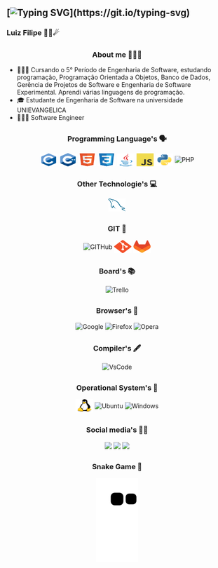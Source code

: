 ## [![Typing SVG](https://readme-typing-svg.demolab.com?font=Fira+Code&size=24&duration=3000&pause=1000&color=38BDAE&width=435&lines=Le+o+ne+u!)](https://git.io/typing-svg) 


<h3> Luiz Filipe 🚀🌌☄ </h3>

##
<div align="center">
<h3> About me 🙋🏻‍♂️ </h3>
 </div> 
 
- 👨🏻‍🎓 Cursando o 5° Período de Engenharia de Software, estudando programação, Programação Orientada a Objetos, Banco de Dados, Gerência de Projetos de Software e Engenharia de Software Experimental. Aprendi várias linguagens de programação.
-	🎓 Estudante de Engenharia de Software na universidade UNIEVANGELICA
-	👨🏻‍💻 Software Engineer
   
 ##
 <div align="center">
 <h3> Programming Language's 🗣️ </h3>
   <div style="display: inline_block">
    <img align="center" alt="C" height="30" width="40" src="https://raw.githubusercontent.com/devicons/devicon/master/icons/c/c-original.svg">
    <img align="center" alt="C++" height="30" width="40" src="https://raw.githubusercontent.com/devicons/devicon/master/icons/cplusplus/cplusplus-original.svg">
    <img align="center" alt="HTML" height="30" width="40" src="https://raw.githubusercontent.com/devicons/devicon/master/icons/html5/html5-original.svg">
    <img align="center" alt="CSS" height="30" width="40" src="https://raw.githubusercontent.com/devicons/devicon/master/icons/css3/css3-original.svg">
    <img align="center" alt="Java" height="30" width="40" src="https://raw.githubusercontent.com/devicons/devicon/master/icons/java/java-original.svg">
    <img align="center" alt="Javascript" height="30" width="40" src="https://raw.githubusercontent.com/devicons/devicon/master/icons/javascript/javascript-original.svg">
    <img align="center" alt="Python" height="30" width="40" src="https://raw.githubusercontent.com/devicons/devicon/master/icons/python/python-original.svg">
    <img align="center" alt="PHP" height="40" width="40" src="https://cdn.jsdelivr.net/gh/devicons/devicon/icons/php/php-original.svg">

##
<h3> Other Technologie's 💻 </h3>
    <img align="center" alt="MySQL" height="30" width="40" src="https://raw.githubusercontent.com/devicons/devicon/master/icons/mysql/mysql-original.svg">         

##
<h3> GIT 🦊 </h3>    
    <img align="center" alt="GITHub" height="40" width="40" src="https://cdn.jsdelivr.net/gh/devicons/devicon/icons/github/github-original-wordmark.svg">
    <img align="center" alt="GIT" height="30" width="40" src="https://raw.githubusercontent.com/devicons/devicon/master/icons/git/git-original.svg">
    <img align="center" alt="GITLAB" height="30" width="40" src="https://raw.githubusercontent.com/devicons/devicon/master/icons/gitlab/gitlab-original.svg">
    
##
<h3> Board's 📚 </h3>    
    <img align="center" alt="Trello" height="50" width="60" src="https://cdn.jsdelivr.net/gh/devicons/devicon/icons/trello/trello-plain-wordmark.svg"/>
     
##
<h3> Browser's 🌌 </h3>    
    <img align="center" alt="Google" height="30" width="40" src="https://cdn.jsdelivr.net/gh/devicons/devicon/icons/google/google-original.svg"/>
    <img align="center" alt="Firefox" height="30" width="40" src="https://cdn.jsdelivr.net/gh/devicons/devicon/icons/firefox/firefox-original.svg"/>
    <img align="center" alt="Opera" height="30" width="40" src="https://cdn.jsdelivr.net/gh/devicons/devicon/icons/opera/opera-original.svg"/>
    
##
<h3> Compiler's 🖋️</h3>
    <img align="center" alt="VsCode" height="30" width="40" src="https://cdn.jsdelivr.net/gh/devicons/devicon/icons/vscode/vscode-original-wordmark.svg"/>
    
##
<h3> Operational System's 📀 </h3>
     <img align="center" alt="Linux" height="30" width="40" src="https://github.com/devicons/devicon/blob/master/icons/linux/linux-original.svg">
     <img align="center" alt="Ubuntu" height="30" width="40" src="https://cdn.jsdelivr.net/gh/devicons/devicon/icons/ubuntu/ubuntu-plain-wordmark.svg">
     <img align="center" alt="Windows" height="30" width="40" src="https://cdn.jsdelivr.net/gh/devicons/devicon/icons/windows8/windows8-original.svg">

  ##
 <div align="center">
 <h3> Social media's 🤳🏻 </h3>
   <div>
        <div align="center">
        <a text align="left" href="mailto:lfneuwirth@gmail.com">
         <img align="center" src="https://img.shields.io/badge/-Gmail-%23333?style=for-the-badge&logo=gmail&logoColor=white"   target="_blank"></a>
        <a text align="left" href="[https://www.linkedin.com/in/luiz-filipe-neuwirth-9800b7208/]" target="_blank">
         <img align="center" src="https://img.shields.io/badge/-LinkedIn-%230077B5?style=for-the-badge&logo=linkedin&logoColor=white" target="_blank"></a>       
        <a href="https://www.instagram.com/_lufine/" target="_blank">
         <img align="center" src="https://img.shields.io/badge/-Instagram-%23E4405F?style=for-the-badge&logo=instagram&logoColor=white"     target="_blank"></a>
         </div>
    </div> 

 ##
 <div align="center">
 <h3> Snake Game 🐍 </h3>
 
 ![Snake animation](https://github.com/helloAle/helloAle/blob/output/github-contribution-grid-snake.svg)
